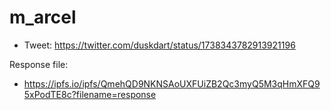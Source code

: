 # m_arcel

* Tweet: https://twitter.com/duskdart/status/1738343782913921196

Response file:

* https://ipfs.io/ipfs/QmehQD9NKNSAoUXFUiZB2Qc3myQ5M3qHmXFQ95xPodTE8c?filename=response

